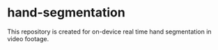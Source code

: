# hand-segmentation
This repository is created for on-device real time hand segmentation in video footage.
